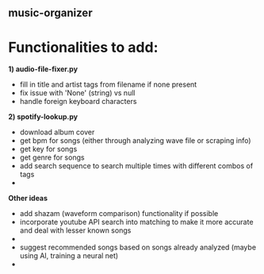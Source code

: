 ## music-organizer

# Functionalities to add:

**1) audio-file-fixer.py**
- fill in title and artist tags from filename if none present
- fix issue with 'None' (string) vs null
- handle foreign keyboard characters


**2) spotify-lookup.py**
- download album cover
- get bpm for songs (either through analyzing wave file or scraping info)
- get key for songs
- get genre for songs
- add search sequence to search multiple times with different combos of tags
-


**Other ideas**
- add shazam (waveform comparison) functionality if possible
- incorporate youtube API search into matching to make it more accurate and deal with lesser known songs
-
- suggest recommended songs based on songs already analyzed (maybe using AI, training a neural net)
-
